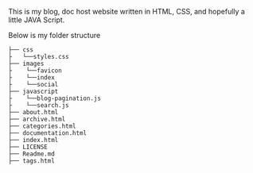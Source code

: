 This is my blog, doc host website written in HTML, CSS, and hopefully a little JAVA Script.

Below is my folder structure

```shell
├── css
├   └──styles.css
├── images
├    └──favicon
├    └──index
├    └──social
├── javascript
├    └──blog-pagination.js
├    └──search.js
├── about.html
├── archive.html
├── categories.html
├── documentation.html
├── index.html
├── LICENSE
├── Readme.md
├── tags.html
```


